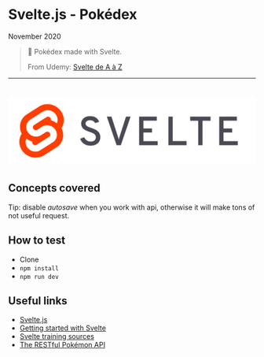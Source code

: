 # Svelte.js - Pokédex

November 2020

> 🔨  Pokédex made with Svelte.
>
> From Udemy: [Svelte de A à Z](https://www.udemy.com/course/svelte-de-a-a-z/)

* * *

<h1 align="center">
    <img src="_readme-img/svelte-logo.png">
</h1>

## Concepts covered

Tip: disable *autosave* when you work with api, otherwise it will make tons of not useful request.

## How to test

- Clone
- `npm install`
- `npm run dev`

## Useful links

- [Svelte.js](https://svelte.dev/)
- [Getting started with Svelte](https://developer.mozilla.org/en-US/docs/Learn/Tools_and_testing/Client-side_JavaScript_frameworks/Svelte_getting_started)
- [Svelte training sources](https://github.com/Ziratsu/SourceSvelte)
- [The RESTful Pokémon API](https://pokeapi.co/)
